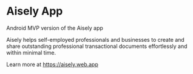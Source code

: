 # Aisely App
Android MVP version of the Aisely app
 
Aisely helps self-employed professionals and businesses to create and share outstanding professional transactional documents effortlessly and within minimal time.

Learn more at https://aisely.web.app
